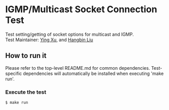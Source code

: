 # IGMP/Multicast Socket Connection Test
Test setting/getting of socket options for multicast and IGMP. \
Test Maintainer: [Ying Xu](mailto:yinxu@redhat.com), and [Hangbin Liu](mailto:haliu@redhat.com)

## How to run it
Please refer to the top-level README.md for common dependencies. Test-specific dependencies will automatically be installed when executing 'make run'. 

### Execute the test
```bash
$ make run
```
